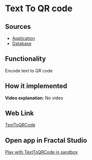 # Text To QR code

## Sources

- [Application](https://github.com/LearnFractal/FractalPlatform/tree/main/FractalPlatform.Examples/Applications/TextToQRCode/TextToQRCodeApplication.cs)
- [Database](https://github.com/LearnFractal/FractalPlatform/tree/main/FractalPlatform.Examples/Databases/TextToQRCode)

## Functionality

Encode text to QR code

## How it implemented

**Video explanation**: No video

## Web Link

[TextToQRCode](https://fraplat.tech/jupiter/TextToQRCode)

## Open app in Fractal Studio

[Play with TextToQRCode in sandbox](https://fraplat.tech/mars/FractalStudio/?tag=TextToQRCode+template)


